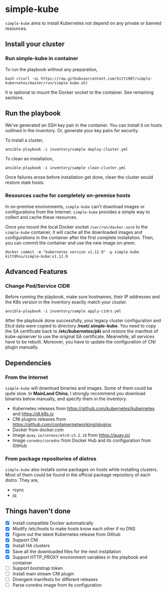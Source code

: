 # simple-kube

`simple-kube` aims to install Kubernetes not depend on any private or banned resources.

## Install your cluster

### Run simple-kube in container

To run the playbook without any preparation,

```
bash <(curl -sL https://raw.githubusercontent.com/kitt1987/simple-kubernetes/master/run/simple-kube.sh)
```

It is optional to mount the Docker socket to the container.  See remaining sections.

## Run the playbook

We've generated an SSH key pair in the container. You can install it on hosts outlined in the inventory. Or, generate your key pairs for security. 

To install a cluster,

```
ansible-playbook -i inventory/sample deploy-cluster.yml
```

To clean an installation,

```
ansible-playbook -i inventory/sample clean-cluster.yml
```

Once failures arose before installation get done, clean the cluster would restore stale hosts.

### Resources cache for completely on-premise hosts

In on-premise environments, `simple-kube` can't download images or configurations from the Internet. `simple-kube` provides a simple way to collect and cache these resources. 

Once you mount the local Docker socket `/var/run/docker.sock` to the `simple-kube` container, it will cache all the downloaded images and configurations in the container after the first complete installation. Then, you can commit the container and use the new image on-prem.

```
docker commit -m "kubernetes version v1.12.9" -p simple-kube kitt0hsu/simple-kube:v1.12.9
```

## Advanced Features

### Change Pod/Service CIDR

Before running the playbook, make sure hostnames, their IP addresses and the K8s version in the inventory exactly match your cluster.

```
ansible-playbook -i inventory/sample apply-cidrs.yml
```

After the playbook done successfully, your legacy cluster configuration and Etcd data were copied to directory **/root/.simple-kube**. You need to copy the SA certificate back to **/etc/kubernetes/pki** and restore the manifest of kube-apiserver to use the original SA certificate. Meanwhile, all services have to be rebuilt. Moreover, you have to update the configuration of CNI plugin manually.

## Dependencies

### From the Internet

`simple-kube` will download binaries and images. Some of them could be quite slow. In **MainLand China**, I strongly recommend you download binaries below manually, and specify them in the inventory. 

* Kubernetes releases from https://github.com/kubernetes/kubernetes and https://dl.k8s.io
* CNI plugins releases from https://github.com/containernetworking/plugins
* Docker from docker.com
* Image `quay.io/coreos/etcd:v3.2.18` from https://quay.io/
* Image `coredns/coredns` from Docker Hub and its configuration from GitHub

### From package repositories of distros

`simple-kube`  also installs some packages on hosts while installing clusters. Most of them could be found in the official package repository of each distro. They are,

* rsync
* jq

## Things haven't done
- [x] Install compatible Docker automatically
- [x] Modify /etc/hosts to make hosts know each other if no DNS
- [x] Figure out the latest Kubernetes release from Github
- [x] Support CNI
- [x] Install HA clusters
- [x] Save all the downloaded files for the next installation
- [x] Support HTTP_PROXY environment variables in the playbook and container
- [ ] Support bootstrap token
- [ ] Install main stream CNI plugin
- [ ] Divergent manifests for different releases
- [ ] Parse coredns image from its configuration